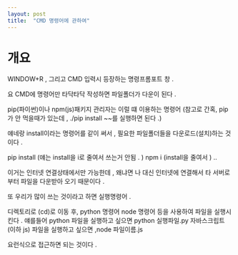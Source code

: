 ```yaml
---
layout: post
title:  "CMD 명령어에 관하여"
---
```



# 개요

WINDOW+R , 그리고 CMD 입력시 등장하는 명령프롬포트 창 . 

요 CMD에 명령어만 타닥타닥 작성하면 
파일폴더가 다운이 된다 . 

pip(파이썬)이나 npm(js)패키지 관리자는 이럴 떄 이용하는 명령어 
(참고로 간혹, pip가 안 먹을때가 있는데 , ./pip install ~~를 실행하면 된다 .)

얘네랑 install이라는 명령어를 같이 써서 , 필요한 파일폴더들을 다운로드(설치)하는 것이다 . 

pip install (얘는 install을 i로 줄여서 쓰는거 안됨 . )
npm i (install을 줄여서 ) .. 

이거는 인터넷 연결상태에서만 가능한데 , 왜냐면 나 대신 인터넷에 연결해서 타 서버로부터 파일을 다운받아 오기 때문이다 .

또 우리가 많이 쓰는 것이라고 하면 실행명령어 .

디렉토리로 (cd)로 이동 후, python 명령어 node 명령어 등을 사용하여 파일을 실행시킨다 .
얘를들어 python 파일을 실행하고 싶으면 python 실행파일.py
자바스크립트(이하 js) 파일을 실행하고 싶으면 ,node 파일이름.js 

요런식으로 접근하면 되는 것이다 . 

